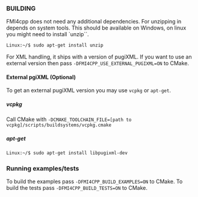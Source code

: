 ### BUILDING

FMI4cpp does not need any additional dependencies. For unzipping in depends on system tools.
This should be available on Windows, on linux you might need to install `unzip``.

```bash
Linux:~/$ sudo apt-get install unzip
``` 

For XML handling, it ships with a version of pugiXML. If you want to use an external version then pass
`-DFMI4CPP_USE_EXTERNAL_PUGIXML=ON` to CMake.

#### External pgiXML (Optional) 
To get an external pugiXML version you may use `vcpkg` or `apt-get`.

##### vcpkg
Call CMake with `-DCMAKE_TOOLCHAIN_FILE=[path to vcpkg]/scripts/buildsystems/vcpkg.cmake`

##### apt-get

```bash
Linux:~/$ sudo apt-get install libpugixml-dev
``` 

### Running examples/tests

To build the examples pass `-DFMI4CPP_BUILD_EXAMPLES=ON` to CMake.
To build the tests pass `-DFMI4CPP_BUILD_TESTS=ON` to CMake.

